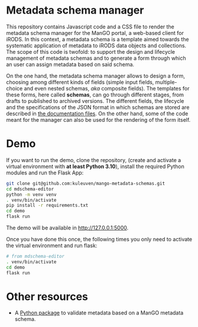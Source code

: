 Metadata schema manager
================

This repository contains Javascript code and a CSS file to render the
metadata schema manager for the ManGO portal, a web-based client for
iRODS. In this context, a metadata schema is a template aimed towards
the systematic application of metadata to iRODS data objects and
collections. The scope of this code is twofold: to support the design
and lifecycle management of metadata schemas and to generate a form
through which an user can assign metadata based on said schema.

On the one hand, the metadata schema manager allows to design a form,
choosing among different kinds of fields (simple input fields,
multiple-choice and even nested schemas, *aka* composite fields). The
templates for these forms, here called **schemas**, can go through
different stages, from drafts to published to archived versions. The
different fields, the lifecycle and the specifications of the JSON
format in which schemas are stored are described in [the documentation
files](docs/). On the other hand, some of the code meant for the manager
can also be used for the rendering of the form itself.

# Demo

If you want to run the demo, clone the repository, (create and activate
a virtual environment with **at least Python 3.10**), install the
required Python modules and run the Flask App:

``` sh
git clone git@github.com:kuleuven/mango-metadata-schemas.git
cd mdschema-editor
python -m venv venv
. venv/bin/activate
pip install -r requirements.txt
cd demo
flask run
```

The demo will be available in <http://127.0.0.1:5000>.

Once you have done this once, the following times you only need to
activate the virtual environment and run flask:

``` sh
# from mdschema-editor
. venv/bin/activate
cd demo
flask run
```

# Other resources

- A [Python package](https://github.com/kuleuven/mango-schema-validator)
  to validate metadata based on a ManGO metadata schema.
